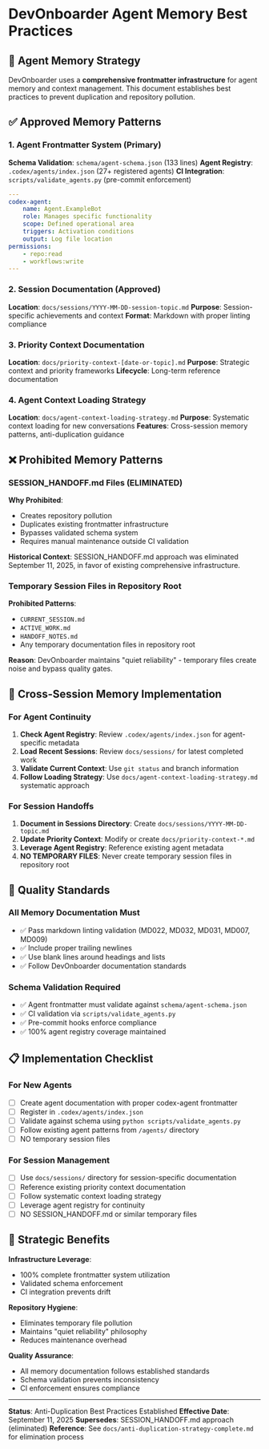 # DevOnboarder Agent Memory Best Practices

## 🎯 **Agent Memory Strategy**

DevOnboarder uses a **comprehensive frontmatter infrastructure** for agent memory and context management. This document establishes best practices to prevent duplication and repository pollution.

## ✅ **Approved Memory Patterns**

### **1. Agent Frontmatter System (Primary)**

**Schema Validation**: `schema/agent-schema.json` (133 lines)
**Agent Registry**: `.codex/agents/index.json` (27+ registered agents)
**CI Integration**: `scripts/validate_agents.py` (pre-commit enforcement)

```yaml
---
codex-agent:
    name: Agent.ExampleBot
    role: Manages specific functionality
    scope: Defined operational area
    triggers: Activation conditions
    output: Log file location
permissions:
    - repo:read
    - workflows:write
---
```

### **2. Session Documentation (Approved)**

**Location**: `docs/sessions/YYYY-MM-DD-session-topic.md`
**Purpose**: Session-specific achievements and context
**Format**: Markdown with proper linting compliance

### **3. Priority Context Documentation**

**Location**: `docs/priority-context-[date-or-topic].md`
**Purpose**: Strategic context and priority frameworks
**Lifecycle**: Long-term reference documentation

### **4. Agent Context Loading Strategy**

**Location**: `docs/agent-context-loading-strategy.md`
**Purpose**: Systematic context loading for new conversations
**Features**: Cross-session memory patterns, anti-duplication guidance

## ❌ **Prohibited Memory Patterns**

### **SESSION_HANDOFF.md Files (ELIMINATED)**

**Why Prohibited**:

- Creates repository pollution
- Duplicates existing frontmatter infrastructure
- Bypasses validated schema system
- Requires manual maintenance outside CI validation

**Historical Context**: SESSION_HANDOFF.md approach was eliminated September 11, 2025, in favor of existing comprehensive infrastructure.

### **Temporary Session Files in Repository Root**

**Prohibited Patterns**:

- `CURRENT_SESSION.md`
- `ACTIVE_WORK.md`
- `HANDOFF_NOTES.md`
- Any temporary documentation files in repository root

**Reason**: DevOnboarder maintains "quiet reliability" - temporary files create noise and bypass quality gates.

## 🧠 **Cross-Session Memory Implementation**

### **For Agent Continuity**

1. **Check Agent Registry**: Review `.codex/agents/index.json` for agent-specific metadata
2. **Load Recent Sessions**: Review `docs/sessions/` for latest completed work
3. **Validate Current Context**: Use `git status` and branch information
4. **Follow Loading Strategy**: Use `docs/agent-context-loading-strategy.md` systematic approach

### **For Session Handoffs**

1. **Document in Sessions Directory**: Create `docs/sessions/YYYY-MM-DD-topic.md`
2. **Update Priority Context**: Modify or create `docs/priority-context-*.md`
3. **Leverage Agent Registry**: Reference existing agent metadata
4. **NO TEMPORARY FILES**: Never create temporary session files in repository root

## 🎯 **Quality Standards**

### **All Memory Documentation Must**

- ✅ Pass markdown linting validation (MD022, MD032, MD031, MD007, MD009)
- ✅ Include proper trailing newlines
- ✅ Use blank lines around headings and lists
- ✅ Follow DevOnboarder documentation standards

### **Schema Validation Required**

- ✅ Agent frontmatter must validate against `schema/agent-schema.json`
- ✅ CI validation via `scripts/validate_agents.py`
- ✅ Pre-commit hooks enforce compliance
- ✅ 100% agent registry coverage maintained

## 📋 **Implementation Checklist**

### **For New Agents**

- [ ] Create agent documentation with proper codex-agent frontmatter
- [ ] Register in `.codex/agents/index.json`
- [ ] Validate against schema using `python scripts/validate_agents.py`
- [ ] Follow existing agent patterns from `/agents/` directory
- [ ] NO temporary session files

### **For Session Management**

- [ ] Use `docs/sessions/` directory for session-specific documentation
- [ ] Reference existing priority context documentation
- [ ] Follow systematic context loading strategy
- [ ] Leverage agent registry for continuity
- [ ] NO SESSION_HANDOFF.md or similar temporary files

## 🎯 **Strategic Benefits**

**Infrastructure Leverage**:

- 100% complete frontmatter system utilization
- Validated schema enforcement
- CI integration prevents drift

**Repository Hygiene**:

- Eliminates temporary file pollution
- Maintains "quiet reliability" philosophy
- Reduces maintenance overhead

**Quality Assurance**:

- All memory documentation follows established standards
- Schema validation prevents inconsistency
- CI enforcement ensures compliance

---

**Status**: Anti-Duplication Best Practices Established
**Effective Date**: September 11, 2025
**Supersedes**: SESSION_HANDOFF.md approach (eliminated)
**Reference**: See `docs/anti-duplication-strategy-complete.md` for elimination process
